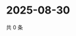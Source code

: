 # 2025-08-30

共 0 条

<!-- BEGIN ZHIHUVIDEO -->
<!-- 最后更新时间 Sat Aug 30 2025 23:09:23 GMT+0800 (China Standard Time) -->

<!-- END ZHIHUVIDEO -->
